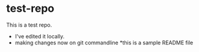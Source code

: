 # test-repo
This is a test repo.
* I've edited it locally.
* making changes now on git commandline
*this is a sample README file

